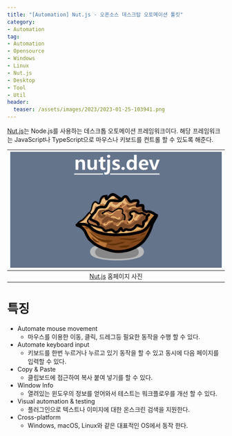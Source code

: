 ```yaml
---
title: "[Automation] Nut.js - 오픈소스 데스크탑 오토메이션 툴킷"
category: 
- Automation
tag:
- Automation
- Opensource
- Windows
- Linux
- Nut.js
- Desktop
- Tool
- Util
header:
  teaser: /assets/images/2023/2023-01-25-103941.png
---
```


[Nut.js](https://nutjs.dev/)는 Node.js를 사용하는 데스크톱 오토메이션 프레임워크이다. 해당 프레임워크는 JavaScript나 TypeScript으로 마우스나 키보드를 컨트롤 할 수 있도록 해준다.

|[![image](/assets/images/2023/2023-01-25-103941.png)](https://nutjs.dev/)|
|:---:|
|[Nut.js](https://nutjs.dev/) 홈페이지 사진|

# 특징

* Automate mouse movement
  * 마우스를 이용한 이동, 클릭, 드레그등 필요한 동작을 수행 할 수 있다.
* Automate keyboard input
  * 키보드를 한번 누르거나 누르고 있기 동작을 할 수 있고 동시에 다음 페이지를 입력할 수 있다.
* Copy & Paste
  * 클립보드에 접근하여 복사 붙여 넣기를 할 수 있다.
* Window Info
  * 열려있는 윈도우의 정보를 얻어와서 테스트는 워크플로우를 개선 할 수 있다.
* Visual automation & testing
  * 플러그인으로 텍스트나 이미지에 대한 온스크린 검색을 지원한다. 
* Cross-platform
  * Windows, macOS, Linux와 같은 대표적인 OS에서 동작 한다.